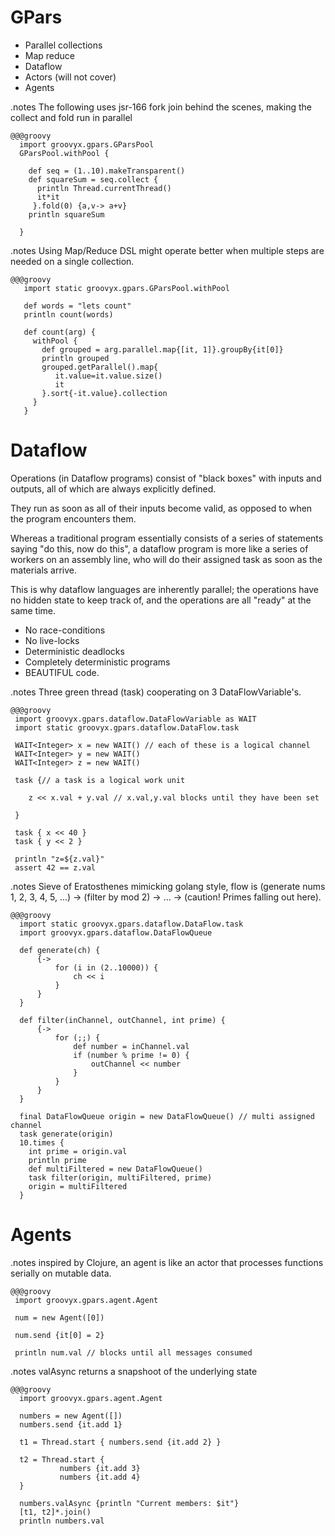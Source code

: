 <!SLIDE title-slide>
# GPars #

<!SLIDE bullets>

* Parallel collections 
* Map reduce
* Dataflow
* Actors (will not cover)
* Agents


<!SLIDE smaller execute>
.notes The following uses jsr-166 fork join behind the scenes, making the collect and fold run in parallel

    @@@groovy
      import groovyx.gpars.GParsPool 
      GParsPool.withPool {

        def seq = (1..10).makeTransparent()
        def squareSum = seq.collect {
          println Thread.currentThread()
          it*it
         }.fold(0) {a,v-> a+v}
        println squareSum

      }


<!SLIDE smaller execute>
.notes Using Map/Reduce DSL might operate better when multiple steps are needed on a single collection.

    @@@groovy
       import static groovyx.gpars.GParsPool.withPool

       def words = "lets count"
       println count(words)

       def count(arg) { 
         withPool { 
           def grouped = arg.parallel.map{[it, 1]}.groupBy{it[0]}
           println grouped
           grouped.getParallel().map{
              it.value=it.value.size()
              it
           }.sort{-it.value}.collection 
         } 
       }

<!SLIDE title-slide>
# Dataflow #
Operations (in Dataflow programs) consist of "black boxes" with inputs and outputs, all of which are always explicitly defined.

 They run as soon as all of their inputs become valid, as opposed to when the program encounters them.

 Whereas a traditional program essentially consists of a series of statements saying "do this, now do this", a dataflow program is more like a series of workers on an assembly line, who will do their assigned task as soon as the materials arrive.

 This is why dataflow languages are inherently parallel; the operations have no hidden state to keep track of, and the operations are all "ready" at the same time.

<!SLIDE bullets >
*  No race-conditions
*  No live-locks
*  Deterministic deadlocks
*  Completely deterministic programs
*  BEAUTIFUL code.

<!SLIDE smaller execute>
.notes Three green thread (task) cooperating on 3 DataFlowVariable's.

    @@@groovy
     import groovyx.gpars.dataflow.DataFlowVariable as WAIT
     import static groovyx.gpars.dataflow.DataFlow.task

     WAIT<Integer> x = new WAIT() // each of these is a logical channel
     WAIT<Integer> y = new WAIT()
     WAIT<Integer> z = new WAIT()

     task {// a task is a logical work unit

        z << x.val + y.val // x.val,y.val blocks until they have been set

     }

     task { x << 40 }
     task { y << 2 }

     println "z=${z.val}"
     assert 42 == z.val


<!SLIDE smaller execute>
.notes Sieve of Eratosthenes mimicking golang style, flow is (generate nums 1, 2, 3, 4, 5, ...) -> (filter by mod 2) -> ... -> (caution! Primes falling out here).

    @@@groovy
      import static groovyx.gpars.dataflow.DataFlow.task 
      import groovyx.gpars.dataflow.DataFlowQueue

      def generate(ch) {
          {->
              for (i in (2..10000)) {
                  ch << i
              }
          }
      }

      def filter(inChannel, outChannel, int prime) {
          {->
              for (;;) {
                  def number = inChannel.val
                  if (number % prime != 0) {
                      outChannel << number
                  }
              }
          }
      }

      final DataFlowQueue origin = new DataFlowQueue() // multi assigned channel
      task generate(origin)
      10.times {
        int prime = origin.val
        println prime
        def multiFiltered = new DataFlowQueue()
        task filter(origin, multiFiltered, prime)
        origin = multiFiltered
      }

<!SLIDE title>
# Agents #

<!SLIDE smaller execute>
.notes inspired  by Clojure, an agent is like an actor that processes functions serially on mutable data.

    @@@groovy
     import groovyx.gpars.agent.Agent

     num = new Agent([0])  

     num.send {it[0] = 2}  

     println num.val // blocks until all messages consumed

<!SLIDE smaller execute>
.notes valAsync returns a snapshoot of the underlying state

    @@@groovy
      import groovyx.gpars.agent.Agent

      numbers = new Agent([])
      numbers.send {it.add 1} 

      t1 = Thread.start { numbers.send {it.add 2} }

      t2 = Thread.start { 
               numbers {it.add 3} 
               numbers {it.add 4} 
      }

      numbers.valAsync {println "Current members: $it"}
      [t1, t2]*.join() 
      println numbers.val 


